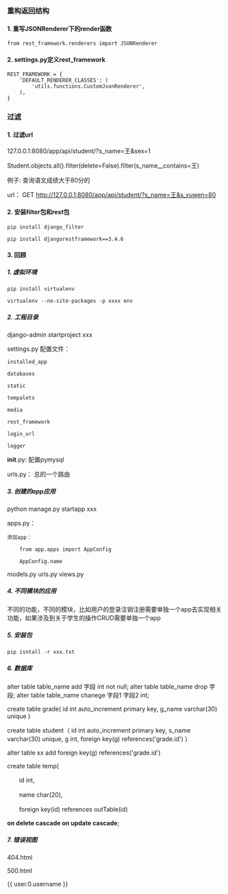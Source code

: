
### 重构返回结构

#### 1. 重写JSONRenderer下的render函数

	from rest_framework.renderers import JSONRenderer



#### 2. settings.py定义rest_framework

	REST_FRAMEWORK = {
	    'DEFAULT_RENDERER_CLASSES': (
	        'utils.functions.CustomJsonRenderer',
	    ),
	}

### 过滤

#### 1. 过滤url

127.0.0.1:8080/app/api/student/?s_name=王&sex=1

Student.objects.all().filter(delete=False).filter(s_name__contains=王)


例子: 查询语文成绩大于80分的

url： GET  http://127.0.0.1:8080/app/api/student/?s_name=王&s_yuwen=80

#### 2. 安装filter包和rest包

	pip install django_filter

	pip install djangorestframework==3.4.6

#### 3. 回顾

##### 1. 虚拟环境
	
	pip install virtualenv
	
	virtualenv --no-site-packages -p xxxx env


##### 2. 工程目录

django-admin startproject xxx

settings.py 配置文件：
	
	installed_app

	databases

	static

	tempalets
	
	media

	rest_framework

	login_url

	logger


__init__.py: 配置pymysql

urls.py： 总的一个路由


##### 3. 创建的app应用

python manage.py startapp xxx


apps.py：

	添加app：
	
		from app.apps import AppConfig
		
		AppConfig.name


models.py
urls.py
views.py


##### 4. 不同模块的应用

不同的功能，不同的模块，比如用户的登录注销注册需要单独一个app去实现相关功能，如果涉及到关于学生的操作CRUD需要单独一个app


##### 5. 安装包

	pip isntall -r xxx.txt


##### 6. 数据库
alter table table_name add 字段 int not null;
alter table table_name drop 字段;
alter table table_name chanege 字段1  字段2 int;


create table grade(
	id int auto_increment primary key,
	g_name varchar(30) unique
)

create table student（
	id int auto_increment primary key,
	s_name varchar(30) unique,
	g int,
	foreign key(g) references('grade.id')
）

alter table xx add foreign key(g) references('grade.id')

create table temp(

　　id int,

　　name char(20),

　　foreign key(id) references outTable(id) 


<b>on delete cascade on update cascade</b>;

##### 7. 错误视图

404.html

500.html

{{ user.0.username }}

